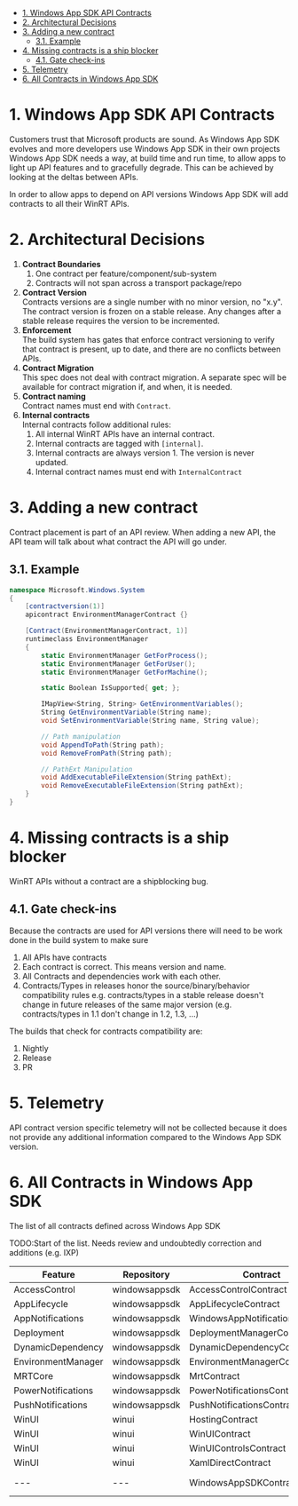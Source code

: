 - [1. Windows App SDK API Contracts](#1-windows-app-sdk-api-contracts)
- [2. Architectural Decisions](#2-architectural-decisions)
- [3. Adding a new contract](#3-adding-a-new-contract)
  - [3.1. Example](#31-example)
- [4. Missing contracts is a ship blocker](#4-missing-contracts-is-a-ship-blocker)
  - [4.1. Gate check-ins](#41-gate-check-ins)
- [5. Telemetry](#5-telemetry)
- [6. All Contracts in Windows App SDK](#6-all-contracts-in-windows-app-sdk)

# 1. Windows App SDK API Contracts

Customers trust that Microsoft products are sound. As Windows App SDK evolves and more developers
use Windows App SDK in their own projects Windows App SDK needs a way, at build time and run time,
to allow apps to light up API features and to gracefully degrade. This can be achieved by looking
at the deltas between APIs.

In order to allow apps to depend on API versions Windows App SDK will add contracts to all their
WinRT APIs.

# 2. Architectural Decisions
1. **Contract Boundaries**<BR>
   1. One contract per feature/component/sub-system
   2. Contracts will not span across a transport package/repo
2. **Contract Version**<BR>
Contracts versions are a single number with no minor version, no "x.y". The contract version is
frozen on a stable release. Any changes after a stable release requires the version to be incremented.
3. **Enforcement**<BR>
The build system has gates that enforce contract versioning to verify that contract is present,
 up to date, and there are no conflicts between APIs.
4. **Contract Migration**<BR>
This spec does not deal with contract migration. A separate spec will be available for contract
migration if, and when, it is needed.
5. **Contract naming**<BR>
Contract names must end with `Contract`.
6. **Internal contracts**<BR>
Internal contracts follow additional rules:
    1. All internal WinRT APIs have an internal contract.
    2. Internal contracts are tagged with `[internal]`.
    3. Internal contracts are always version 1. The version is never updated.
    4. Internal contract names must end with `InternalContract`

# 3. Adding a new contract
Contract placement is part of an API review. When adding a new API, the API team will
talk about what contract the API will go under.

## 3.1. Example

```c# (really midl3)
namespace Microsoft.Windows.System
{
    [contractversion(1)]
    apicontract EnvironmentManagerContract {}

    [Contract(EnvironmentManagerContract, 1)]
    runtimeclass EnvironmentManager
    {
        static EnvironmentManager GetForProcess();
        static EnvironmentManager GetForUser();
        static EnvironmentManager GetForMachine();

        static Boolean IsSupported{ get; };

        IMapView<String, String> GetEnvironmentVariables();
        String GetEnvironmentVariable(String name);
        void SetEnvironmentVariable(String name, String value);

        // Path manipulation
        void AppendToPath(String path);
        void RemoveFromPath(String path);

        // PathExt Manipulation
        void AddExecutableFileExtension(String pathExt);
        void RemoveExecutableFileExtension(String pathExt);
    }
}
```

# 4. Missing contracts is a ship blocker
WinRT APIs without a contract are a shipblocking bug.

## 4.1. Gate check-ins
Because the contracts are used for API versions there will need to be work done in the build system
to make sure
1. All APIs have contracts
2. Each contract is correct. This means version and name.
3. All Contracts and dependencies work with each other.
4. Contracts/Types in releases honor the source/binary/behavior compatibility rules e.g.
contracts/types in a stable release doesn't change in future releases of the same major version
(e.g. contracts/types in 1.1 don't change in 1.2, 1.3, ...)

The builds that check for contracts compatibility are:
1. Nightly
2. Release
3. PR

# 5. Telemetry
API contract version specific telemetry will not be collected because it does not provide any
additional information compared to the Windows App SDK version.

# 6. All Contracts in Windows App SDK
The list of all contracts defined across Windows App SDK

TODO:Start of the list. Needs review and undoubtedly correction and additions (e.g. IXP)

| Feature            | Repository    | Contract                        | Namespace                                            | Comment  |
|--------------------|---------------|---------------------------------|------------------------------------------------------|----------|
| AccessControl      | windowsappsdk | AccessControlContract           | Microsoft.Windows.Security.AccessControl             |          |
| AppLifecycle       | windowsappsdk | AppLifecycleContract            | Microsoft.Windows.AppLifecycle                       |          |
| AppNotifications   | windowsappsdk | WindowsAppNotificationsContract | Microsoft.Windows.AppNotifications                   |          |
| Deployment         | windowsappsdk | DeploymentManagerContract       | Microsoft.Windows.ApplicationModel.WindowsAppRuntime |          |
| DynamicDependency  | windowsappsdk | DynamicDependencyContract       | Microsoft.Windows.ApplicationModel.DynamicDependency |          |
| EnvironmentManager | windowsappsdk | EnvironmentManagerContracct     | Microsoft.Windows.System                             |          |
| MRTCore            | windowsappsdk | MrtContract                     | Microsoft.Windows.ApplicationModel.Resources         |          |
| PowerNotifications | windowsappsdk | PowerNotificationsContract      | Microsoft.Windows.System.Power                       |          |
| PushNotifications  | windowsappsdk | PushNotificationsContract       | Microsoft.Windows.PushNotifications                  |          |
| WinUI              | winui         | HostingContract                 | Microsoft.UI.Xaml.Hosting                            |          |
| WinUI              | winui         | WinUIContract                   | Microsoft.UI.Xaml                                    |          |
| WinUI              | winui         | WinUIControlsContract           | Microsoft.UI.Xaml.Controls                           |          |
| WinUI              | winui         | XamlDirectContract              | Microsoft.UI.Xaml.Core.Direct                        |          |
| ---                | ---           | WindowsAppSDKContract           | Microsoft.Foundation                                 |Do not use|
